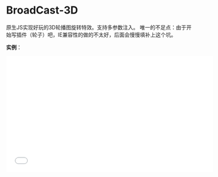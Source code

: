 # BroadCast-3D
原生JS实现好玩的3D轮播图旋转特效。支持多参数注入。
唯一的不足点：由于开始写插件（轮子）吧，IE兼容性的做的不太好，后面会慢慢填补上这个坑。

**实例**：

<iframe width="560" height="315" src="material/1.wmv" frameborder="0" allowfullscreen></iframe>


